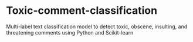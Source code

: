 # Toxic-comment-classification
Multi-label text classification model to detect toxic, obscene, insulting, and threatening comments using Python and Scikit-learn
